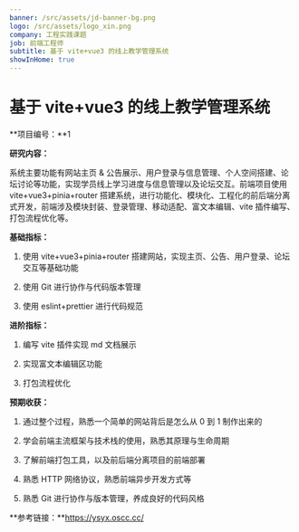 ```yaml
---
banner: /src/assets/jd-banner-bg.png
logo: /src/assets/logo_xin.png
company: 工程实践课题
job: 前端工程师
subtitle: 基于 vite+vue3 的线上教学管理系统
showInHome: true
---
```


# 基于 vite+vue3 的线上教学管理系统

**项目编号：**1

**研究内容：**

系统主要功能有网站主页 & 公告展示、用户登录与信息管理、个人空间搭建、论坛讨论等功能，实现学员线上学习进度与信息管理以及论坛交互。前端项目使用 vite+vue3+pinia+router 搭建系统，进行功能化、模块化、工程化的前后端分离式开发，前端涉及模块封装、登录管理、移动适配、富文本编辑、vite 插件编写、打包流程优化等。

**基础指标：**

1. 使用 vite+vue3+pinia+router 搭建网站，实现主页、公告、用户登录、论坛交互等基础功能

2. 使用 Git 进行协作与代码版本管理

3. 使用 eslint+prettier 进行代码规范

**进阶指标：**

1. 编写 vite 插件实现 md 文档展示

2. 实现富文本编辑区功能

3. 打包流程优化

**预期收获：**

1. 通过整个过程，熟悉一个简单的网站背后是怎么从 0 到 1 制作出来的

2. 学会前端主流框架与技术栈的使用，熟悉其原理与生命周期

3. 了解前端打包工具，以及前后端分离项目的前端部署

4. 熟悉 HTTP 网络协议，熟悉前端异步开发方式等

5. 熟悉 Git 进行协作与版本管理，养成良好的代码风格

**参考链接：**https://ysyx.oscc.cc/